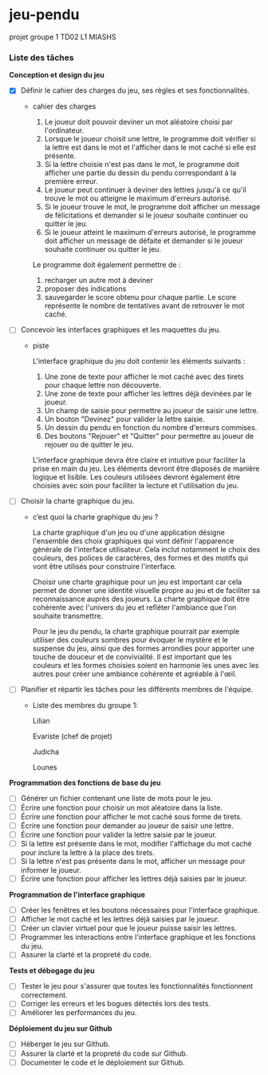 # jeu-pendu
projet groupe 1 TD02 L1 MIASHS


### Liste des tâches

**Conception et design du jeu**

- [x]  Définir le cahier des charges du jeu, ses règles et ses fonctionnalités.
    - cahier des charges
        1. Le joueur doit pouvoir deviner un mot aléatoire choisi par l'ordinateur.
        2. Lorsque le joueur choisit une lettre, le programme doit vérifier si la lettre est dans le mot et l'afficher dans le mot caché si elle est présente.
        3. Si la lettre choisie n'est pas dans le mot, le programme doit afficher une partie du dessin du pendu correspondant à la première erreur.
        4. Le joueur peut continuer à deviner des lettres jusqu'à ce qu'il trouve le mot ou atteigne le maximum d'erreurs autorisé.
        5. Si le joueur trouve le mot, le programme doit afficher un message de félicitations et demander si le joueur souhaite continuer ou quitter le jeu.
        6. Si le joueur atteint le maximum d'erreurs autorisé, le programme doit afficher un message de défaite et demander si le joueur souhaite continuer ou quitter le jeu.
        
        Le programme doit également permettre de  :
        
        1. recharger un autre mot à deviner
        2. proposer des indications 
        3. sauvegarder le score obtenu pour chaque partie. Le score représente le nombre de tentatives avant de retrouver le mot caché.
- [ ]  Concevoir les interfaces graphiques et les maquettes du jeu.
    - piste
        
        L'interface graphique du jeu doit contenir les éléments suivants :
        
        1. Une zone de texte pour afficher le mot caché avec des tirets pour chaque lettre non découverte.
        2. Une zone de texte pour afficher les lettres déjà devinées par le joueur.
        3. Un champ de saisie pour permettre au joueur de saisir une lettre.
        4. Un bouton "Devinez" pour valider la lettre saisie.
        5. Un dessin du pendu en fonction du nombre d'erreurs commises.
        6. Des boutons "Rejouer" et "Quitter" pour permettre au joueur de rejouer ou de quitter le jeu.
        
        L'interface graphique devra être claire et intuitive pour faciliter la prise en main du jeu. Les éléments devront être disposés de manière logique et lisible. Les couleurs utilisées devront également être choisies avec soin pour faciliter la lecture et l'utilisation du jeu.
        
- [ ]  Choisir la charte graphique du jeu.
    - c’est quoi la charte graphique du jeu ?
        
        La charte graphique d'un jeu ou d'une application désigne l'ensemble des choix graphiques qui vont définir l'apparence générale de l'interface utilisateur. Cela inclut notamment le choix des couleurs, des polices de caractères, des formes et des motifs qui vont être utilisés pour construire l'interface.
        
        Choisir une charte graphique pour un jeu est important car cela permet de donner une identité visuelle propre au jeu et de faciliter sa reconnaissance auprès des joueurs. La charte graphique doit être cohérente avec l'univers du jeu et refléter l'ambiance que l'on souhaite transmettre.
        
        Pour le jeu du pendu, la charte graphique pourrait par exemple utiliser des couleurs sombres pour évoquer le mystère et le suspense du jeu, ainsi que des formes arrondies pour apporter une touche de douceur et de convivialité. Il est important que les couleurs et les formes choisies soient en harmonie les unes avec les autres pour créer une ambiance cohérente et agréable à l'œil.
        
- [ ]  Planifier et répartir les tâches pour les différents membres de l'équipe.
    - Liste des membres du groupe 1:
        
        Lilian
        
        Evariste (chef de projet)
        
        Judicha
        
        Lounes
        

**Programmation des fonctions de base du jeu**

- [ ]  Générer un fichier contenant une liste de mots pour le jeu.
- [ ]  Écrire une fonction pour choisir un mot aléatoire dans la liste.
- [ ]  Écrire une fonction pour afficher le mot caché sous forme de tirets.
- [ ]  Écrire une fonction pour demander au joueur de saisir une lettre.
- [ ]  Écrire une fonction pour valider la lettre saisie par le joueur.
- [ ]  Si la lettre est présente dans le mot, modifier l'affichage du mot caché pour inclure la lettre à la place des tirets.
- [ ]  Si la lettre n'est pas présente dans le mot, afficher un message pour informer le joueur.
- [ ]  Écrire une fonction pour afficher les lettres déjà saisies par le joueur.

**Programmation de l'interface graphique**

- [ ]  Créer les fenêtres et les boutons nécessaires pour l'interface graphique.
- [ ]  Afficher le mot caché et les lettres déjà saisies par le joueur.
- [ ]  Créer un clavier virtuel pour que le joueur puisse saisir les lettres.
- [ ]  Programmer les interactions entre l'interface graphique et les fonctions du jeu.
- [ ]  Assurer la clarté et la propreté du code.

**Tests et débogage du jeu**

- [ ]  Tester le jeu pour s'assurer que toutes les fonctionnalités fonctionnent correctement.
- [ ]  Corriger les erreurs et les bogues détectés lors des tests.
- [ ]  Améliorer les performances du jeu.

**Déploiement du jeu sur Github**

- [ ]  Héberger le jeu sur Github.
- [ ]  Assurer la clarté et la propreté du code sur Github.
- [ ]  Documenter le code et le déploiement sur Github.
